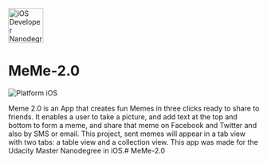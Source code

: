 <img src="https://s3-us-west-1.amazonaws.com/udacity-content/degrees/catalog-images/nd003.png" alt="iOS Developer Nanodegree logo" height="70" >

# MeMe-2.0

![Platform iOS](https://img.shields.io/badge/nanodegree-iOS-blue.svg)

Meme 2.0 is an App that creates fun Memes in three clicks ready to share to friends.
It enables a user to take a picture, and add text at the top and bottom to form a meme, and share that meme on Facebook and Twitter and also by SMS or email. This project, sent memes will appear in a tab view with two tabs: a table view and a collection view.
This app was made for the Udacity Master Nanodegree in iOS.# MeMe-2.0

